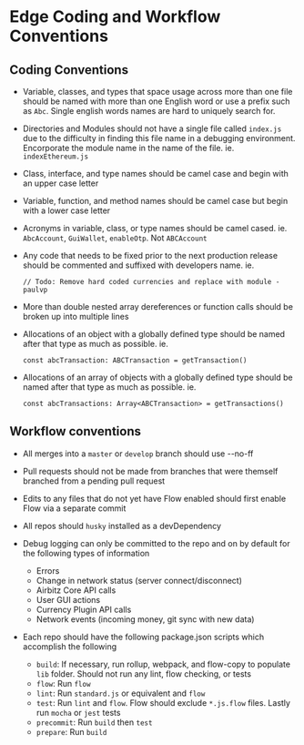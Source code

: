 # Edge Coding and Workflow Conventions

## Coding Conventions

* Variable, classes, and types that space usage across more than one file should be named with more than one English word or use a prefix such as `Abc`. Single english words names are hard to uniquely search for.
* Directories and Modules should not have a single file called `index.js` due to the difficulty in finding this file name in a debugging environment. Encorporate the module name in the name of the file. ie. `indexEthereum.js`
* Class, interface, and type names should be camel case and begin with an upper case letter
* Variable, function, and method names should be camel case but begin with a lower case letter
* Acronyms in variable, class, or type names should be camel cased. ie. `AbcAccount`, `GuiWallet`, `enableOtp`. Not `ABCAccount`
* Any code that needs to be fixed prior to the next production release should be commented and suffixed with developers name. ie.

    `// Todo: Remove hard coded currencies and replace with module -paulvp`

* More than double nested array dereferences or function calls should be broken up into multiple lines
* Allocations of an object with a globally defined type should be named after that type as much as possible. ie.

    `const abcTransaction: ABCTransaction = getTransaction()`

* Allocations of an array of objects with a globally defined type should be named after that type as much as possible. ie.

    `const abcTransactions: Array<ABCTransaction> = getTransactions()`

## Workflow conventions

* All merges into a `master` or `develop` branch should use --no-ff
* Pull requests should not be made from branches that were themself branched from a pending pull request
* Edits to any files that do not yet have Flow enabled should first enable Flow via a separate commit
* All repos should `husky` installed as a devDependency
* Debug logging can only be committed to the repo and on by default for the following types of information

    - Errors
    - Change in network status (server connect/disconnect)
    - Airbitz Core API calls
    - User GUI actions
    - Currency Plugin API calls
    - Network events (incoming money, git sync with new data)
    
* Each repo should have the following package.json scripts which accomplish the following

    - `build`: If necessary, run rollup, webpack, and flow-copy to populate `lib` folder. Should not run any lint, flow checking, or tests
    - `flow`: Run `flow`
    - `lint`: Run `standard.js` or equivalent and `flow`
    - `test`: Run `lint` and `flow`. Flow should exclude `*.js.flow` files. Lastly run `mocha` or `jest` tests
    - `precommit`: Run `build` then `test`
    - `prepare`: Run `build`
